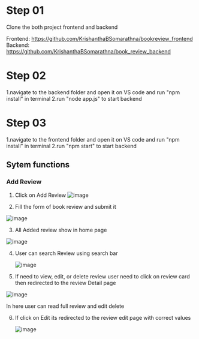 # Step 01

Clone the both project frontend and backend

Frontend: https://github.com/KrishanthaBSomarathna/bookreview_frontend
Backend: https://github.com/KrishanthaBSomarathna/book_review_backend

# Step 02
1.navigate to the backend folder and open it on VS code and run "npm install" in terminal
2.run "node app.js" to start backend

# Step 03
1.navigate to the frontend folder and open it on VS code and run "npm install" in terminal
2.run "npm start" to start backend

## Sytem functions
### Add Review
1. Click on Add Review
![image](https://github.com/user-attachments/assets/f73dfc00-fc6a-4d4c-9981-965ba219c12e)


2. Fill the form of book review and submit it

![image](https://github.com/user-attachments/assets/d214f1d1-8590-489a-8fee-58e6b0c2e164)


3. All Added review show in home page

![image](https://github.com/user-attachments/assets/f0152744-9ced-4856-b038-7e1a0fd03a0c)

4. User can search Review using search bar

   ![image](https://github.com/user-attachments/assets/5eb40de9-7c60-4578-84e1-15e1c40955bb)

5. If need to view, edit, or delete review user need to click on review card then redirected to the review Detail page

![image](https://github.com/user-attachments/assets/0e64721e-5748-4af8-b53c-2794f5b389cc)

In here user can read full review and edit delete

6. If click on Edit its redirected to the review edit page with correct values

   ![image](https://github.com/user-attachments/assets/8728ca08-fc77-48df-83a7-5bdf99c5ccd7)




